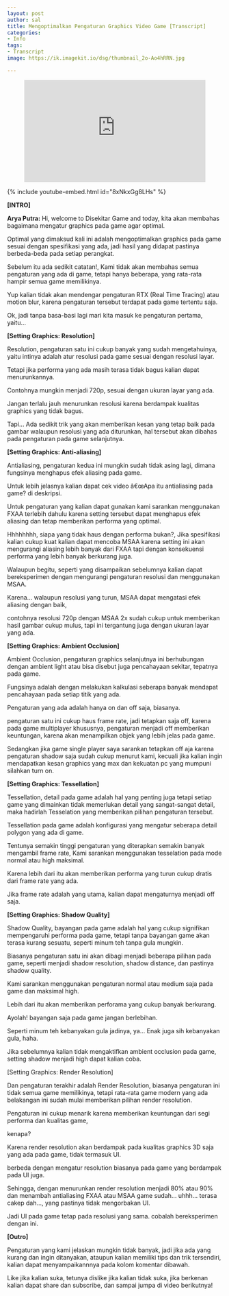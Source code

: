```yaml
---
layout: post
author: sal
title: Mengoptimalkan Pengaturan Graphics Video Game [Transcript]
categories:
- Info
tags:
- Transcript
image: https://ik.imagekit.io/dsg/thumbnail_2o-Ao4hRRN.jpg

---
```

<figure class="video_container">
<div style="overflow:hidden;padding-top:56.25%;position:relative;">
<iframe style="border:0;height:100%;left:0;position:absolute;top:0;width:100%;" src="https://www.youtube.com/embed/8xNkxGg8LHs" frameborder="0" allowfullscreen="true"> </iframe>
</div>
</figure>

{% include youtube-embed.html id="8xNkxGg8LHs" %}

**\[INTRO\]**

**Arya Putra:** Hi, welcome to Disekitar Game and today, kita akan membahas bagaimana mengatur graphics pada game agar optimal.

Optimal yang dimaksud kali ini adalah mengoptimalkan graphics pada game sesuai dengan spesifikasi yang ada, jadi hasil yang didapat pastinya berbeda-beda pada setiap perangkat.

Sebelum itu ada sedikit catatan!, Kami tidak akan membahas semua pengaturan yang ada di game, tetapi hanya beberapa, yang rata-rata hampir semua game memilikinya.

Yup kalian tidak akan mendengar pengaturan RTX (Real Time Tracing) atau motion blur, karena pengaturan tersebut terdapat pada game tertentu saja.

Ok, jadi tanpa basa-basi lagi mari kita masuk ke pengaturan pertama, yaitu...

**\[Setting Graphics: Resolution\]**

Resolution, pengaturan satu ini cukup banyak yang sudah mengetahuinya, yaitu intinya adalah atur resolusi pada game sesuai dengan resolusi layar.

Tetapi jika performa yang ada masih terasa tidak bagus kalian dapat menurunkannya.

Contohnya mungkin menjadi 720p, sesuai dengan ukuran layar yang ada.

Jangan terlalu jauh menurunkan resolusi karena berdampak kualitas graphics yang tidak bagus.

Tapi... Ada sedikit trik yang akan memberikan kesan yang tetap baik pada gambar walaupun resolusi yang ada diturunkan, hal tersebut akan dibahas pada pengaturan pada game selanjutnya.

**\[Setting Graphics: Anti-aliasing\]**

Antialiasing, pengaturan kedua ini mungkin sudah tidak asing lagi, dimana fungsinya menghapus efek aliasing pada game.

Untuk lebih jelasnya kalian dapat cek video â€œApa itu antialiasing pada game? di deskripsi.

Untuk pengaturan yang kalian dapat gunakan kami sarankan menggunakan FXAA terlebih dahulu karena setting tersebut dapat menghapus efek aliasing dan tetap memberikan performa yang optimal.

Hhhhhhhh, siapa yang tidak haus dengan performa bukan?, Jika spesifikasi kalian cukup kuat kalian dapat mencoba MSAA karena setting ini akan mengurangi aliasing lebih banyak dari FXAA tapi dengan konsekuensi performa yang lebih banyak berkurang juga.

Walaupun begitu, seperti yang disampaikan sebelumnya kalian dapat bereksperimen dengan mengurangi pengaturan resolusi dan menggunakan MSAA.

Karena... walaupun resolusi yang turun, MSAA dapat mengatasi efek aliasing dengan baik,

contohnya resolusi 720p dengan MSAA 2x sudah cukup untuk memberikan hasil gambar cukup mulus, tapi ini tergantung juga dengan ukuran layar yang ada.

**\[Setting Graphics: Ambient Occlusion\]**

Ambient Occlusion, pengaturan graphics selanjutnya ini berhubungan dengan ambient light atau bisa disebut juga pencahayaan sekitar, tepatnya pada game.

Fungsinya adalah dengan melakukan kalkulasi seberapa banyak mendapat pencahayaan pada setiap titik yang ada.

Pengaturan yang ada adalah hanya on dan off saja, biasanya.

pengaturan satu ini cukup haus frame rate, jadi tetapkan saja off, karena pada game multiplayer khususnya, pengaturan menjadi off memberikan keuntungan, karena akan menampilkan objek yang lebih jelas pada game.

Sedangkan jika game single player saya sarankan tetapkan off aja karena pengaturan shadow saja sudah cukup menurut kami, kecuali jika kalian ingin mendapatkan kesan graphics yang max dan kekuatan pc yang mumpuni silahkan turn on.

**\[Setting Graphics: Tessellation\]**

Tessellation, detail pada game adalah hal yang penting juga tetapi setiap game yang dimainkan tidak memerlukan detail yang sangat-sangat detail, maka hadirlah Tesselation yang memberikan pilihan pengaturan tersebut.

Tessellation pada game adalah konfigurasi yang mengatur seberapa detail polygon yang ada di game.

Tentunya semakin tinggi pengaturan yang diterapkan semakin banyak mengambil frame rate, Kami sarankan menggunakan tesselation pada mode normal atau high maksimal.

Karena lebih dari itu akan memberikan performa yang turun cukup dratis dari frame rate yang ada.

Jika frame rate adalah yang utama, kalian dapat mengaturnya menjadi off saja.

**\[Setting Graphics: Shadow Quality\]**

Shadow Quality, bayangan pada game adalah hal yang cukup signifikan mempengaruhi performa pada game, tetapi tanpa bayangan game akan terasa kurang sesuatu, seperti minum teh tanpa gula mungkin.

Biasanya pengaturan satu ini akan dibagi menjadi beberapa pilihan pada game, seperti menjadi shadow resolution, shadow distance, dan pastinya shadow quality.

Kami sarankan menggunakan pengaturan normal atau medium saja pada game dan maksimal high.

Lebih dari itu akan memberikan perforama yang cukup banyak berkurang.

Ayolah! bayangan saja pada game jangan berlebihan.

Seperti minum teh kebanyakan gula jadinya, ya... Enak juga sih kebanyakan gula, haha.

Jika sebelumnya kalian tidak mengaktifkan ambient occlusion pada game, setting shadow menjadi high dapat kalian coba.

\[Setting Graphics: Render Resolution\]

Dan pengaturan terakhir adalah Render Resolution, biasanya pengaturan ini tidak semua game memilikinya, tetapi rata-rata game modern yang ada belakangan ini sudah mulai memberikan pilihan render resolution.

Pengaturan ini cukup menarik karena memberikan keuntungan dari segi performa dan kualitas game,

kenapa?

Karena render resolution akan berdampak pada kualitas graphics 3D saja yang ada pada game, tidak termasuk UI.

berbeda dengan mengatur resolution biasanya pada game yang berdampak pada UI juga.

Sehingga, dengan menurunkan render resolution menjadi 80% atau 90% dan menambah antialiasing FXAA atau MSAA game sudah... uhhh... terasa cakep dah..., yang pastinya tidak mengorbakan UI.

Jadi UI pada game tetap pada resolusi yang sama. cobalah bereksperimen dengan ini.

**\[Outro\]**

Pengaturan yang kami jelaskan mungkin tidak banyak, jadi jika ada yang kurang dan ingin ditanyakan, ataupun kalian memiliki tips dan trik tersendiri, kalian dapat menyampaikannnya pada kolom komentar dibawah.

Like jika kalian suka, tetunya dislike jika kalian tidak suka, jika berkenan kalian dapat share dan subscribe, dan sampai jumpa di video berikutnya!